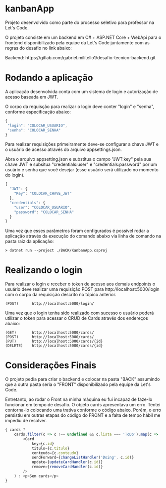 # kanbanApp

<p> Projeto desenvolvido como parte do processo seletivo para professor na Let's Code. </p>
<p> O projeto consiste em um backend em C# + ASP.NET Core + WebApi para o frontend disponibilizado pela equipe da Let's Code juntamente com as regras do desafio no link abaixo:</p>
Backend: https://gitlab.com/gabriel.militello1/desafio-tecnico-backend.git

# Rodando a aplicação

A aplicação desenvolvida conta com um sistema de login e autorização de acesso baseada em JWT.
<p> O corpo da requisção para realizar o login deve conter "login" e "senha", conforme especificação abaixo:</p>

```javascript
{ 
 "login": "COLOCAR_USUARIO",
 "senha": "COLOCAR_SENHA"
}
```

<p> Para realizar requisições primeiramente deve-se configurar a chave JWT e o usuário de acesso através do arquivo appsettings.json.</p>
<p> Abra o arquivo appsetting.json e substitua o campo "JWT:key" pela sua chave JWT e subsitua "credentials:user" e "credentials:password" por um usuário e senha que você desejar (esse usuário será utilizado no momento do login). </p>

```javascript
{
  "JWT": {
    "Key": "COLOCAR_CHAVE_JWT"
  },
  "credentials": {
    "user": "COLOCAR_USUARIO",
    "password": "COLOCAR_SENHA"
  }
}
```

<p> Uma vez que esses parâmetros foram configurados é possível rodar a aplicação através da execução do comando abaixo via linha de comando na pasta raiz da aplicação:</p>

```console
> dotnet run --project ./BACK/KanbanApp.csproj

```
# Realizando o login
<p> Para realizar o login e receber o token de acesso aos demais endpoints o usuário deve realizar uma requisição POST para http://localhost:5000/login com o corpo da requisição descrito no tópico anterior. </p>

```
(POST)      http://localhost:5000/login/
```

<p> Uma vez que o login tenha sido realizado com sucesso o usuário poderá utilizar o token para acessar o CRUD de Cards através dos endereços abaixo: </p>

```
(GET)       http://localhost:5000/cards/
(POST)      http://localhost:5000/cards/
(PUT)       http://localhost:5000/cards/{id}
(DELETE)    http://localhost:5000/cards/{id}
```
# Considerações Finais
<p> O projeto pedia para criar o backend e colocar na pasta "BACK" assumindo que a outra pasta seria o "FRONT" disponibilizado pela equipe da Let's Code.</p>
<p> Entretanto, ao rodar o Front na minha máquina eu fui incapaz de faze-lo funcionar em tempo de desafio. O objeto cards apresentava um erro. Tentei contorna-lo colocando uma trativa conforme o código abaixo. Porém, o erro persistiu em outras etapas do código do FRONT e a falta de tempo hábil me impediu de resolver.</p>

```javascript
{ cards ? 
    cards.filter(c => c !== undefined && c.lista === 'ToDo').map(c =>
        <Card
            key={c.id}
            titulo={c.titulo}
            conteudo={c.conteudo}
            sendForward={changeListHandler('Doing', c.id)}
            update={updateCardHandler(c.id)}
            remove={removeCardHandler(c.id)}
        />
    ) : <p>Sem cards</p>
}
```

